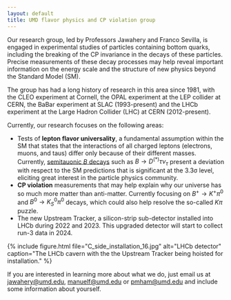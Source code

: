 ```yaml
---
layout: default
title: UMD flavor physics and CP violation group
---
```


Our research group, led by Professors Jawahery and Franco Sevilla, is engaged
in experimental studies of particles containing bottom quarks, including
the breaking of the CP invariance in the decays of these particles. Precise
measurements of these decay processes may help reveal important information on
the energy scale and the structure of new physics beyond the Standard Model
(SM).

The group has had a long history of research in this area since 1981, with the
CLEO experiment at Cornell, the OPAL experiment at the LEP collider at CERN,
the BaBar experiment at SLAC (1993-present) and the LHCb experiment at the
Large Hadron Collider (LHC) at CERN (2012-present).

Currently, our research focuses on the following areas:
* Tests of **lepton flavor universality**, a fundamental assumption within the
  SM that states that the interactions of all charged leptons (electrons,
  muons, and taus) differ only because of their different masses.  Currently,
  [semitauonic $B$ decays](https://doi.org/10.1103/RevModPhys.94.015003) such as $B \to D^{(*)}\tau\nu_\tau$ present a
  deviation with respect to the SM predictions that is significant at the 3.3σ
  level, eliciting great interest in the particle physics community.
* **CP violation** measurements that may help explain why our universe has so much more matter than anti-matter.
  Currently focusing on $B^+ \to K^+\pi^0$ and $B^0 \to {K_S} ^0\pi^0$ decays, which could also help resolve
  the so-called $K\pi$ puzzle.
* The new Upstream Tracker, a silicon-strip sub-detector
  installed into LHCb during 2022 and 2023. This upgraded detector will start
  to collect run-3 data in 2024.

{% include figure.html file="C_side_installation_16.jpg"
                       alt="LHCb detector"
                       caption="The LHCb cavern with the the Upstream Tracker being hoisted for installation."
%}

If you are interested in learning more about what we do, just email us at [jawahery@umd.edu](mailto:jawahery@umd.edu),
[manuelf@umd.edu](mailto:manuelf@umd.edu) or [pmham@umd.edu](mailto:pmham@umd.edu) and include some information about yourself.
